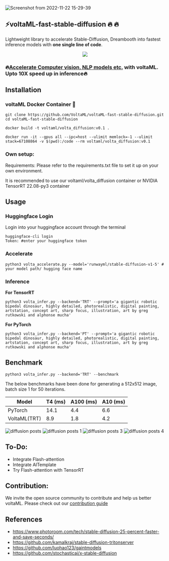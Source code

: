 ![Screenshot from 2022-11-22 15-29-39](https://user-images.githubusercontent.com/107309002/203284627-fa180962-75b1-41dd-83a7-124b74a1fcdf.png)

## ⚡voltaML-fast-stable-diffusion 🔥 🔥 


Lightweight library to accelerate Stable-Diffusion, Dreambooth into fastest inference models with **one single line of code**.

<div align="center">
<a href="https://discord.gg/pY5SVyHmWm"> <img src="https://dcbadge.vercel.app/api/server/pY5SVyHmWm" /> </a> 
</div>

### **🔥[Accelerate Computer vision, NLP models etc.](https://github.com/VoltaML/voltaML) with voltaML. Upto 10X speed up in inference🔥**

## Installation

### voltaML Docker Container 🐳
````        
git clone https://github.com/VoltaML/voltaML-fast-stable-diffusion.git
cd voltaML-fast-stable-diffusion

docker build -t voltaml/volta_diffusion:v0.1 .

docker run -it --gpus all --ipc=host --ulimit memlock=-1 --ulimit stack=67108864 -v $(pwd):/code --rm voltaml/volta_diffusion:v0.1
````

### Own setup:

Requirements: Please refer to the requirements.txt file to set it up on your own environment.

It is recommended to use our voltaml/volta_diffusion container or NVIDIA TensorRT 22.08-py3 container

## Usage

### Huggingface Login
Login into your huggingface account through the terminal
```
huggingface-cli login
Token: #enter your huggingface token
```
### Accelerate
```
python3 volta_accelerate.py --model='runwayml/stable-diffusion-v1-5' # your model path/ hugging face name
```

### Inference

**For TensorRT**
```
python3 volta_infer.py --backend='TRT' --prompt='a gigantic robotic bipedal dinosaur, highly detailed, photorealistic, digital painting, artstation, concept art, sharp focus, illustration, art by greg rutkowski and alphonse mucha'
```
**For PyTorch**
```
python3 volta_infer.py --backend='PT' --prompt='a gigantic robotic bipedal dinosaur, highly detailed, photorealistic, digital painting, artstation, concept art, sharp focus, illustration, art by greg rutkowski and alphonse mucha'
```
## Benchmark
```
python3 volta_infer.py --backend='TRT' --benchmark
```
The below benchmarks have been done for generating a 512x512 image, batch size 1 for 50 iterations.

| Model          | T4 (ms)      | A100 (ms)      | A10 (ms)       |
|----------------|--------------|----------------|----------------|
| PyTorch        |     14.1      | 4.4            | 6.6           |
| VoltaML(TRT)   |     8.9      | 1.8            | 4.2           |


![diffusion posts](https://user-images.githubusercontent.com/107309002/203910224-e4e89fe5-5929-4e5e-ac8d-4f126fc5c273.jpg)
![diffusion posts 1](https://user-images.githubusercontent.com/107309002/203910230-f83eda45-eb85-48a2-b5c8-e4f3ec8c21dd.jpg)
![diffusion posts 3](https://user-images.githubusercontent.com/107309002/203910233-79991ee4-24e1-4ac0-b0b2-d41543f75cef.jpg)
![diffusion posts 4](https://user-images.githubusercontent.com/107309002/203910349-1168695b-816f-4d35-9fa7-7e0331816eeb.jpg)

## To-Do:
* Integrate Flash-attention
* Integrate AITemplate
* Try Flash-attention with TensorRT

## Contribution:
We invite the open source community to contribute and help us better voltaML. Please check out our [contribution guide](https://github.com/VoltaML/voltaML-fast-stable-diffusion/blob/main/CONTRIBUTION.md)

## References
* https://www.photoroom.com/tech/stable-diffusion-25-percent-faster-and-save-seconds/ </br>
* https://github.com/kamalkraj/stable-diffusion-tritonserver </br>
* https://github.com/luohao123/gaintmodels </br>
* https://github.com/stochasticai/x-stable-diffusion
